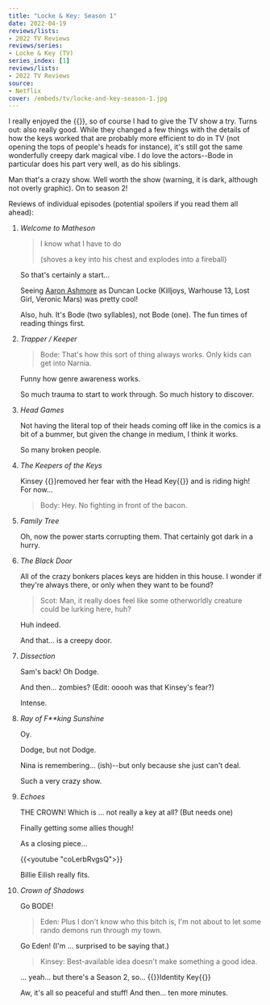 ```yaml
---
title: "Locke & Key: Season 1"
date: 2022-04-19
reviews/lists:
- 2022 TV Reviews
reviews/series:
- Locke & Key (TV)
series_index: [1]
reviews/lists:
- 2022 TV Reviews
source:
- Netflix
cover: /embeds/tv/locke-and-key-season-1.jpg
---
```

I really enjoyed the {{<crosslink text="Locke & Key graphic novels" title="Locke & Key, Vol. 1: Welcome to Lovecraft">}}, so of course I had to give the TV show a try. Turns out: also really good. While they changed a few things with the details of how the keys worked that are probably more efficient to do in TV (not opening the tops of people's heads for instance), it's still got the same wonderfully creepy dark magical vibe. I do love the actors--Bode in particular does his part very well, as do his siblings. 

Man that's a crazy show. Well worth the show (warning, it is dark, although not overly graphic). On to season 2!

<!--more-->

Reviews of individual episodes (potential spoilers if you read them all ahead):

1. *Welcome to Matheson*

   > I know what I have to do
   >
   > (shoves a key into his chest and explodes into a fireball)

   So that's certainly a start...

   Seeing [Aaron Ashmore](https://www.imdb.com/name/nm0039148/?ref_=tt_cl_t_9) as Duncan Locke (Killjoys, Warhouse 13, Lost Girl, Veronic Mars) was pretty cool!

   Also, huh. It's Bode (two syllables), not Bode (one). The fun times of reading things first.

2. *Trapper / Keeper*

   > Bode: That's how this sort of thing always works. Only kids can get into Narnia.

   Funny how genre awareness works.

   So much trauma to start to work through. So much history to discover.

3. *Head Games*

   Not having the literal top of their heads coming off like in the comics is a bit of a bummer, but given the change in medium, I think it works.

   So many broken people.

4. *The Keepers of the Keys*

   Kinsey {{<spoiler>}}removed her fear with the Head Key{{</spoiler>}} and is riding high! For now...

   > Body: Hey. No fighting in front of the bacon.

5. *Family Tree*

   Oh, now the power starts corrupting them. That certainly got dark in a hurry.

6. *The Black Door*

   All of the crazy bonkers places keys are hidden in this house. I wonder if they're always there, or only when they want to be found?

   > Scot: Man, it really does feel like some otherworldly creature could be lurking here, huh?

   Huh indeed.

   And that... is a creepy door.

7. *Dissection*

   Sam's back! Oh Dodge.

   And then... zombies? (Edit: ooooh was that Kinsey's fear?)

   Intense.

8. *Ray of F\*\*king Sunshine*

   Oy.

   Dodge, but not Dodge.

   Nina is remembering... (ish)--but only because she just can't deal.

   Such a very crazy show.

9. *Echoes*

   THE CROWN! Which is ... not really a key at all? (But needs one)

   Finally getting some allies though!

   As a closing piece...

   {{<youtube "coLerbRvgsQ">}}

   Billie Eilish really fits.

10. *Crown of Shadows*

    Go BODE!

    > Eden: Plus I don't know who this bitch is, I'm not about to let some rando demons run through my town.

    Go Eden! (I'm ... surprised to be saying that.)

    > Kinsey: Best-available idea doesn't make something a good idea.

    ... yeah... but there's a Season 2, so... {{<spoiler>}}Identity Key{{</spoiler>}}

    Aw, it's all so peaceful and stuff! And then... ten more minutes.
